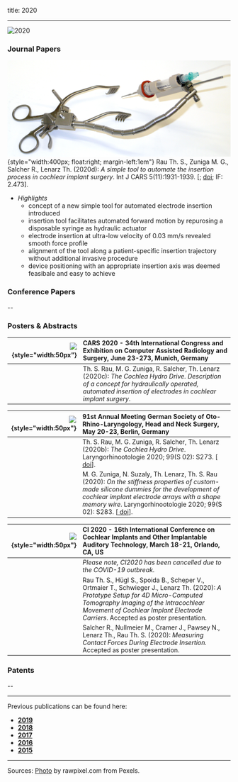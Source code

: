 title: 2020
- - -
![2020](BannerPaper2020.jpg)




### Journal Papers

![GraficalAbstract](Rau2020_CHD.jpg){style="width:400px; float:right; margin-left:1em"} Rau Th. S., Zuniga M. G., Salcher R., Lenarz Th. (2020d): _A simple tool to automate the insertion process in cochlear implant surgery_.  Int J CARS 5(11):1931-1939. \[[<span class="glyphicon glyphicon-file" aria-hidden="true"></span>](https://link.springer.com/content/pdf/10.1007/s11548-020-02243-7.pdf); [<span class="glyphicon glyphicon-link" aria-hidden="true"></span> doi](https://doi.org/10.1007/s11548-020-02243-7); IF: 2.473\]. 
 	
- *Highlights*
    - concept of a new simple tool for automated electrode insertion introduced
    - insertion tool facilitates automated forward motion by repurosing a disposable syringe as hydraulic actuator
    - electrode insertion at ultra-low velocity of 0.03 mm/s revealed smooth force profile
    - alignment of the tool along a patient-specific insertion trajectory without additional invasive procedure
    - device positioning with an appropriate insertion axis was deemed feasibale and easy to achieve


### Conference Papers

--

### Posters & Abstracts

| ![](EmptyLogo50px.jpg){style="width:50px"} | CARS 2020 - 34th International Congress and Exhibition on Computer Assisted Radiology and Surgery, June 23-273, Munich, Germany|
|-:|:------| 
| [<span class="glyphicon glyphicon-file" aria-hidden="true"></span>](Rau2020b_CARS_Poster_CHD_v01_A3.pdf) | Th. S. Rau, M. G. Zuniga, R. Salcher, Th. Lenarz (2020c): _The Cochlea Hydro Drive. Description of a concept for hydraulically operated, automated insertion of electrodes in cochlear implant surgery_. | 

| ![](EmptyLogo50px.jpg){style="width:50px"} | 91st Annual Meeting German Society of Oto-Rhino-Laryngology, Head and Neck Surgery, May 20-23, Berlin, Germany |
|-:|:------| 
|  | Th. S. Rau, M. G. Zuniga, R. Salcher, Th. Lenarz (2020b): _The Cochlea Hydro Drive_. Laryngorhinootologie 2020; 99(S 02): S273.  \[[<span class="glyphicon glyphicon-link" aria-hidden="true"></span> doi](https://www.thieme-connect.de/products/ejournals/abstract/10.1055/s-0040-1711141)\]. |
| [<span class="glyphicon glyphicon-file" aria-hidden="true"></span>](https://www.thieme-connect.de/media/lro/2020S02/supmat/10.1055s-0040-1711173_a1515.pdf) | M. G. Zuniga, N. Suzaly, Th. Lenarz, Th. S. Rau (2020): _On the stiffness properties of custom-made silicone dummies for the development of cochlear implant electrode arrays with a shape memory wire_. Laryngorhinootologie 2020; 99(S 02): S283. \[[<span class="glyphicon glyphicon-link" aria-hidden="true"></span> doi](https://www.thieme-connect.de/products/ejournals/abstract/10.1055/s-0040-1711173)\]. |


| ![](EmptyLogo50px.jpg){style="width:50px"} | CI 2020 - 16th International Conference on Cochlear Implants and Other Implantable Auditory Technology, March 18-21, Orlando, CA, US| 
|-:|:------| 
|   |  _Please note, CI2020 has been cancelled due to the COVID-19 outbreak._ | 
|  | Rau Th. S., Hügl S., Spoida B., Scheper V., Ortmaier T., Schwieger J., Lenarz Th. (2020): _A Prototype Setup for 4D Micro-Computed Tomography Imaging of the Intracochlear Movement of Cochlear Implant Electrode Carriers_. Accepted as poster presentation.|
|  | Salcher R., Nullmeier M., Cramer J., Pawsey N., Lenarz Th., Rau Th. S. (2020): _Measuring Contact Forces During Electrode Insertion._ Accepted as poster presentation. |


### Patents
--

- - -

Previous publications can be found here:

* [**2019**](v2019.html)
* [**2018**](w2018.html)
* [**2017**](x2017.html)
* [**2016**](y2016.html)
* [**2015**](z2015.html)

- - - 
Sources: [Photo](https://www.pexels.com/photo/woman-uses-black-typewriter-917476) by rawpixel.com from Pexels.
